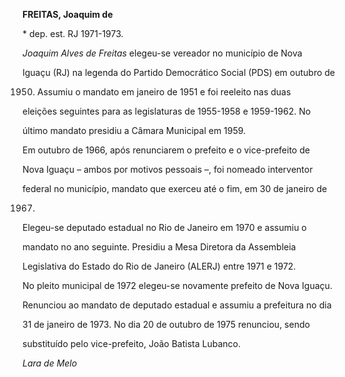 **FREITAS, Joaquim de**



\* dep. est. RJ 1971-1973.



*Joaquim Alves de Freitas* elegeu-se vereador no município de Nova

Iguaçu (RJ) na legenda do Partido Democrático Social (PDS) em outubro de

1950. Assumiu o mandato em janeiro de 1951 e foi reeleito nas duas

eleições seguintes para as legislaturas de 1955-1958 e 1959-1962. No

último mandato presidiu a Câmara Municipal em 1959.



Em outubro de 1966, após renunciarem o prefeito e o vice-prefeito de

Nova Iguaçu – ambos por motivos pessoais –, foi nomeado interventor

federal no município, mandato que exerceu até o fim, em 30 de janeiro de

1967.



Elegeu-se deputado estadual no Rio de Janeiro em 1970 e assumiu o

mandato no ano seguinte. Presidiu a Mesa Diretora da Assembleia

Legislativa do Estado do Rio de Janeiro (ALERJ) entre 1971 e 1972.



No pleito municipal de 1972 elegeu-se novamente prefeito de Nova Iguaçu.

Renunciou ao mandato de deputado estadual e assumiu a prefeitura no dia

31 de janeiro de 1973. No dia 20 de outubro de 1975 renunciou, sendo

substituído pelo vice-prefeito, João Batista Lubanco.



*Lara de Melo*



